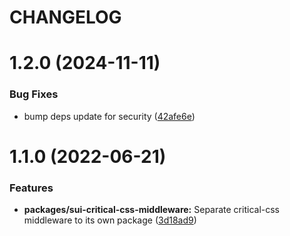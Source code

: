 # CHANGELOG

# 1.2.0 (2024-11-11)


### Bug Fixes

* bump deps update for security ([42afe6e](https://github.com/SUI-Components/sui/commit/42afe6e6ee5f836837ffe3427033656f810c99d7))



# 1.1.0 (2022-06-21)


### Features

* **packages/sui-critical-css-middleware:** Separate critical-css middleware to its own package ([3d18ad9](https://github.com/SUI-Components/sui/commit/3d18ad9a771dbafc2e6d60f4a21d7fcffde1d9f8))